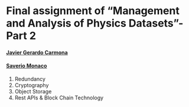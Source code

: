 # Final assignment of “Management and Analysis of Physics Datasets”- Part 2

#### [Javier Gerardo Carmona](https://github.com/eigen-carmona/)
#### [Saverio Monaco](https://github.com/SaverioMonaco/)

1. Redundancy
2. Cryptography 
3. Object Storage
4. Rest APIs & Block Chain Technology 
